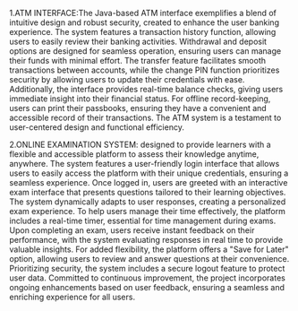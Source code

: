 1.ATM INTERFACE:The Java-based ATM interface exemplifies a blend of intuitive design and robust security, created to enhance the user banking experience. The system features a transaction history function, allowing users to easily review their banking activities. Withdrawal and deposit options are designed for seamless operation, ensuring users can manage their funds with minimal effort. The transfer feature facilitates smooth transactions between accounts, while the change PIN function prioritizes security by allowing users to update their credentials with ease. Additionally, the interface provides real-time balance checks, giving users immediate insight into their financial status. For offline record-keeping, users can print their passbooks, ensuring they have a convenient and accessible record of their transactions. The ATM system is a testament to user-centered design and functional efficiency.

2.ONLINE EXAMINATION SYSTEM: designed to provide learners with a flexible and accessible platform to assess their knowledge anytime, anywhere. The system features a user-friendly login interface that allows users to easily access the platform with their unique credentials, ensuring a seamless experience. Once logged in, users are greeted with an interactive exam interface that presents questions tailored to their learning objectives. The system dynamically adapts to user responses, creating a personalized exam experience. To help users manage their time effectively, the platform includes a real-time timer, essential for time management during exams. Upon completing an exam, users receive instant feedback on their performance, with the system evaluating responses in real time to provide valuable insights. For added flexibility, the platform offers a "Save for Later" option, allowing users to review and answer questions at their convenience. Prioritizing security, the system includes a secure logout feature to protect user data. Committed to continuous improvement, the project incorporates ongoing enhancements based on user feedback, ensuring a seamless and enriching experience for all users.

